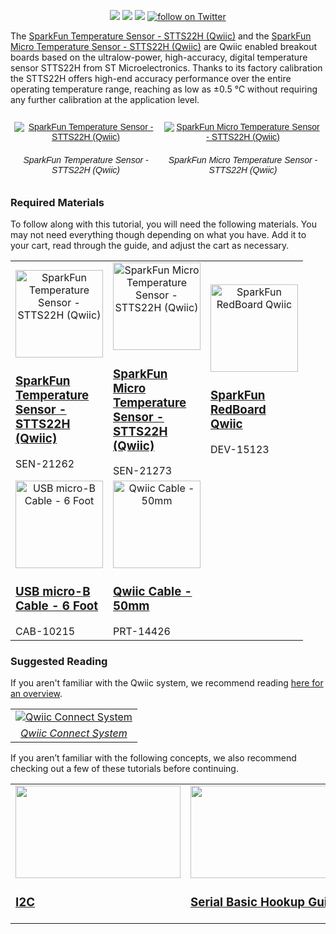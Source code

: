 <p align="center">
  <a href="https://github.com/sparkfun/SparkFun_Temperature_Sensor-STTS22H/issues" alt="Issues">
    <img src="https://img.shields.io/github/issues/sparkfun/SparkFun_Temperature_Sensor-STTS22H.svg" /></a>
  <a href="https://github.com/sparkfun/SparkFun_Temperature_Sensor-STTS22H/actions" alt="Actions">
    <img src="https://github.com/sparkfun/SparkFun_u-blox_MAX-M10S/actions/workflows/mkdocs.yml/badge.svg" /></a>
  <a href="https://github.com/sparkfun/SparkFun_Temperature_Sensor-STTS22H/blob/main/LICENSE.md" alt="License">
    <img src="https://img.shields.io/badge/license-CC%20BY--SA%204.0-blue.svg"/></a>
  <a href="https://twitter.com/intent/follow?screen_name=sparkfun">
    <img src="https://img.shields.io/twitter/follow/sparkfun.svg?style=social&logo=twitter" alt="follow on Twitter"></a>
</p>




The [SparkFun Temperature Sensor - STTS22H (Qwiic)](https://www.sparkfun.com/products/21262) and the [SparkFun Micro Temperature Sensor - STTS22H (Qwiic)](https://www.sparkfun.com/products/21273) are Qwiic enabled breakout boards based on the ultralow-power, high-accuracy, digital temperature sensor STTS22H from ST Microelectronics. Thanks to its factory calibration the STTS22H offers high-end accuracy performance over the entire operating temperature range, reaching as low as ±0.5 °C without requiring any further calibration at the application level. 


<style type="text/css">
.tg  {border-collapse:collapse;border-spacing:0;}
.tg td{font-family:Arial, sans-serif;font-size:14px;padding:10px 5px;border-style:solid;border-width:1px;overflow:hidden;word-break:normal;border-color:black;}
.tg th{font-family:Arial, sans-serif;font-size:14px;font-weight:normal;padding:10px 5px;border-style:solid;border-width:1px;overflow:hidden;word-break:normal;border-color:black;}
.tg .tg-v0mg{border-color:#ffffff;text-align:center;vertical-align:middle}
</style>
<table class="tg">
  <tr>
    <th class="tg-v0mg"><a href="https://cdn.sparkfun.com/assets/parts/2/1/0/3/8/STTS22-_01.jpg"><img src="https://cdn.sparkfun.com/assets/parts/2/1/0/3/8/STTS22-_01.jpg" alt="SparkFun Temperature Sensor - STTS22H (Qwiic)"></a></th>
    <th class="tg-v0mg"><a href="https://cdn.sparkfun.com/assets/parts/2/1/0/5/1/STTS22Micro-_01.jpg"><img src="https://cdn.sparkfun.com/assets/parts/2/1/0/5/1/STTS22Micro-_01.jpg" alt="SparkFun Micro Temperature Sensor - STTS22H (Qwiic)"></a></th>
  </tr>
  <tr>
    <td class="tg-v0mg"><i>SparkFun Temperature Sensor - STTS22H (Qwiic)</i></td>
    <td class="tg-v0mg"><i>SparkFun Micro Temperature Sensor - STTS22H (Qwiic)</i></td>
  </tr>
</table>


### Required Materials

To follow along with this tutorial, you will need the following materials. You may not need everything though depending on what you have. Add it to your cart, read through the guide, and adjust the cart as necessary.

<div>
<table style="border-style:none">
    <tr>
        <td width="140">
            <a href="https://www.sparkfun.com/products/21262">
              <div style="text-align: center"><img src="https://cdn.sparkfun.com/assets/parts/2/1/0/3/8/STTS22-_01.jpg" alt="SparkFun Temperature Sensor - STTS22H (Qwiic)" height="140"></div>
              <h3 style="text-align: left">SparkFun Temperature Sensor - STTS22H (Qwiic)</h3>
            </a>
            <span>SEN-21262</span>
        </td>
        <td width="140">
            <a href="https://www.sparkfun.com/products/21273">
              <div style="text-align: center"><img src="https://cdn.sparkfun.com/assets/parts/2/1/0/5/1/STTS22Micro-_01.jpg" alt="SparkFun Micro Temperature Sensor - STTS22H (Qwiic)" height="140"></div>
              <h3 style="text-align: left">SparkFun Micro Temperature Sensor - STTS22H (Qwiic)</h3>
            </a>
            <span>SEN-21273</span>
        </td>
        <td width="140">
            <a href="https://www.sparkfun.com/products/15123">
              <div style="text-align: center"><img src="https://cdn.sparkfun.com//assets/parts/1/3/4/9/2/15123-SparkFun_RedBoard_Qwiic-01a.jpg" alt="SparkFun RedBoard Qwiic" height="140"></div>
              <h3 style="text-align: left">SparkFun RedBoard Qwiic</h3>
            </a>
            <span>DEV-15123</span>
        </td>
    </tr>
    <tr>
      <td width="140">
          <a href="https://www.sparkfun.com/products/10215">
            <div style="text-align: center"><img src="https://cdn.sparkfun.com//assets/parts/4/5/5/8/10215-01.jpg" alt="USB micro-B Cable - 6 Foot" height="140"></div>
            <h3 style="text-align: left">USB micro-B Cable - 6 Foot</h3>
          </a>
          <span>CAB-10215</span>
      </td>
        <td width="140">
            <a href="https://www.sparkfun.com/products/14426">
              <div style="text-align: center"><img src="https://cdn.sparkfun.com//assets/parts/1/2/4/5/2/14426-Qwiic_Cable_-_50mm-01.jpg" alt="Qwiic Cable - 50mm" height="140"></div>
              <h3 style="text-align: left">Qwiic Cable - 50mm</h3>
            </a>
            <span>PRT-14426</span>
        </td>
    </tr>
</table>
</div>



### Suggested Reading

If you aren't familiar with the Qwiic system, we recommend reading [here for an overview](https://www.sparkfun.com/qwiic).

<div style="text-align: center">
<table style="border-style:none">
  <tr>
   <td>
   <div style="text-align: center"><a href="https://www.sparkfun.com/qwiic"><img src="https://cdn.sparkfun.com/r/457-457/assets/learn_tutorials/8/2/Qwiic-registered-black.png" alt="Qwiic Connect System" title="Click to learn more about the Qwiic Connect System!"></a></td></div>
  </tr>
  <tr>
    <td><div style="text-align: center"><i><a href="https://www.sparkfun.com/qwiic">Qwiic Connect System</a></i></div></td>
  </tr>
</table>
</div>

If you aren’t familiar with the following concepts, we also recommend checking out a few of these tutorials before continuing.

<table style="border-style:none">
    <tr>
        <td style="vertical-align: text-top;" width="264px">
            <a href="https://learn.sparkfun.com/tutorials/i2c">
            <div style="text-align: center"><img src="https://cdn.sparkfun.com/c/264-148/assets/learn_tutorials/8/2/I2C-Block-Diagram.jpg" style="width:264px; height:148px; object-fit:contain;"></div>
            <h3 style="text-align: left">I2C
            </h3></a>
        </td>
        <td style="vertical-align: text-top;" width="264px">
            <a href="https://learn.sparkfun.com/tutorials/serial-basic-hookup-guide">
            <div style="text-align: center"><img src="https://cdn.sparkfun.com/c/264-148/assets/learn_tutorials/5/9/7/14050-01.jpg" style="width:264px; height:148px; object-fit:contain;"></div>
            <h3 style="text-align: left">Serial Basic Hookup Guide
            </h3></a>
        </td>
        <td style="vertical-align: text-top;" width="264px">
            <a href="https://learn.sparkfun.com/tutorials/redboard-plus-hookup-guide">
            <div style="text-align: center"><img src="https://cdn.sparkfun.com/c/264-148/assets/learn_tutorials/1/7/5/8/18158-SparkFun_RedBoard_Plus-01.jpg" style="width:264px; height:148px; object-fit:contain;"></div>
            <h3 style="text-align: left">RedBoard Hookup Guide
            </h3></a>
        </td>
    <tr>
</table>
